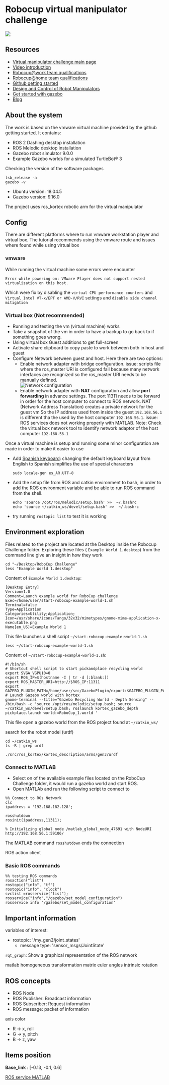 
# Robocup virtual manipulator challenge 
![](images/hero.png)
## Resources 
*	[Virtual manipulator challenge main page](https://2021.robocup.org/robot-manipulation) 
* [Video introduction](https://youtu.be/h-IVj2tajQQ?t=1561)
* [Robocup@work team qualifications](https://atwork.robocup.org/2021/03/12/robocup-2021-worldwide-call-for-participation/) 
* [Robocup@home team qualifications](https://athome.robocup.org/2021-cfp-all/)
* [Github getting started](https://github.com/mathworks-robotics/templates-robocup-robot-manipulation-challenge)
*	[Design and Control of Robot Manipulators ](https://www.facebook.com/notes/matlab-and-simulink-robotics-arena/design-and-control-of-robot-manipulators-technical-resources/3351011848336733/) 
* [Get started with gazebo](https://www.mathworks.com/help/ros/ug/get-started-with-gazebo-and-a-simulated-turtlebot.html)
* [Blog](https://jsduenass.github.io/posts/matlab/)

## About the system
The work is based on the vmware virtual machine provided by the github getting started. It contains: 
* ROS 2 Dashing desktop installation
* ROS Melodic desktop installation
* Gazebo robot simulator 9.0.0
* Example Gazebo worlds for a simulated TurtleBot® 3

Checking the version of the software packages
```
lsb_release -a
gazebo -v
```

* Ubuntu version: 18.04.5
* Gazebo version: 9.16.0

The project uses ros_kortex  robotic arm for the virtual manipulator  


## Config
There are different platforms where to run vmware workstation player and virtual box. The tutorial recommends using the vmware route and issues where found while using virtual box

### vmware 
While running the virtual machine some errors were encounter  
```
Error while powering on: VMware Player does not support nested virtualization on this host.
```
Which were fix by disabling the ```virtual CPU performance counters``` and ```Virtual Intel VT-x/EPT or AMD-V/RVI``` settings 
and ```disable side channel mitigation```

### Virtual box (Not recommended)
* Running and testing the vm (virtual machine) works
* Take a snapshot of the vm in order to have a backup to go back to if something goes wrong.  
* Using virtual box Guest additions to get full-screen 
* Activate share clipboard to copy paste to work between both in host and guest
* Configure Network between guest and host. Here there are two options:
  * Enable network adapter with bridge configuration. issue: scripts file where the ros_master URI is configured fail because many network interfaces are recognized so the ros_master URI needs to be manually defined.  
  ![Network configuration](images/network-config.png)
  * Enable network adapter with __NAT__ configuration and allow __port forwarding__ in advance settings. The port 11311 needs to be forward in order for the host computer to connect to ROS network.  NAT (Network Address Translation) creates a private network for the guest vm So the IP address used from inside the guest ```192.168.56.1``` is different tha the used by the host computer ```192.168.56.1```. issue: ROS services does not working properly with MATLAB. Note: Check the virtual box network tool to identify network adaptor of the host computer ```192.168.56.1```


Once a virtual machine is setup and running some minor configuration are made in order to make it easier to use

* Add [Spanish keyboard](https://askubuntu.com/questions/1014585/how-to-add-a-latin-american-keyboard-in-17-10): changing the default keyboard layout from English to Spanish  simplifies the use of special characters

  ```
  sudo locale-gen es_AR.UTF-8
  ```

* Add the setup file from ROS and catkin environment to bash, in order to add the ROS environment variable and be able to run ROS command from the shell. 
  ```
  echo 'source /opt/ros/melodic/setup.bash' >>  ~/.bashrc
  echo 'source ~/catkin_ws/devel/setup.bash' >>  ~/.bashrc
  ```
* try running ```rostopic list``` to test it is working 


## Environment exploration
Files related to the project are located at the Desktop inside the Robocup Challenge folder. Exploring these files ( ```Example World 1.desktop```) from the command line give an insight in how they work
```
cd "~/Desktop/RoboCup Challenge"
less "Example World 1.desktop"
```

Content of  ```Example World 1.desktop```: 
```
[Desktop Entry]
Version=1.0
Comment=Launch example world for RoboCup challenge
Exec=/home/user/start-robocup-example-world-1.sh
Terminal=false
Type=Application
Categories=Utility;Application;
Icon=/usr/share/icons/Tango/32x32/mimetypes/gnome-mime-application-x-executable.png
Name[en_US]=Example World 1
```

This file launches a  shell script ```~/start-robocup-example-world-1.sh```

```
less ~/start-robocup-example-world-1.sh
```

Content of ```~/start-robocup-example-world-1.sh```:
```
#!/bin/sh
# Shortcut shell script to start pickandplace recycling world
export SVGA_VGPU10=0
export ROS_IP=$(hostname -I | tr -d [:blank:])
export ROS_MASTER_URI=http://$ROS_IP:11311
export GAZEBO_PLUGIN_PATH=/home/user/src/GazeboPlugin/export:$GAZEBO_PLUGIN_PATH
# Launch Gazebo world with kortex
gnome-terminal --title="Gazebo Recycling World - Depth Sensing" -- /bin/bash -c 'source /opt/ros/melodic/setup.bash; source ~/catkin_ws/devel/setup.bash; roslaunch kortex_gazebo_depth pickplace.launch world:=RoboCup_1.world '
```

This file open a gazebo world from the ROS project found at  ```~/catkin_ws/```


search for the robot model (urdf) 
```
cd ~/catkin_ws
ls -R | grep urdf
```

```./src/ros_kortex/kortex_description/arms/gen3/urdf```

### Connect to MATLAB 
* Select on of the available example files located on the RoboCup Challenge folder, it would run a gazebo world and start ROS.
* Open MATLAb and run the following script to connect to 

```{matlab}
%% Connect to ROs Network
clc
ipaddress = '192.168.182.128';

rosshutdown
rosinit(ipaddress,11311);

% Initializing global node /matlab_global_node_47691 with NodeURI http://192.168.56.1:59106/
```
The MATLAB command ```rosshutdown``` ends the connection
 
ROS action client 

### Basic ROS commands 
```
%% testing ROS commands 
rosaction("list")
rostopic("info", "tf")
rostopic("info", "clock")
svclist =rosservice("list");
rosservice("info","/gazebo/set_model_configuration")
rosservice info '/gazebo/set_model_configuration'
```
## Important information 
variables of interest:
* rostopic: '/my_gen3/joint_states'
  * message type: 'sensor_msgs/JointState'


```rqt_graph```: Show a graphical representation of the ROS network


matlab homogeneous transformation matrix
euler angles 
intrinsic rotation

## ROS concepts

* ROS Node
* ROS Publisher: Broadcast information
* ROS Subscriber: Request information
* ROS message: packet of information

axis color 
* R -> x, roll
* G -> y, pitch 
* B -> z, yaw

## Items position

__Base_link__ : [-0.13, -0.1, 0.6]

[ROS service MATLAB](https://www.mathworks.com/help/ros/ref/rosservice.html)





